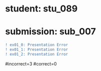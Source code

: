 # student: stu_089
# submission: sub_007

```diff
! ex01_0: Presentation Error
! ex01_1: Presentation Error
! ex01_2: Presentation Error
```
#incorrect=3
#correct=0

